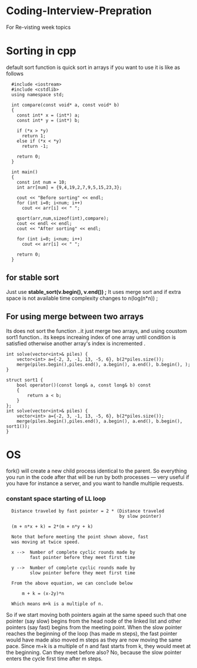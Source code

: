 # Coding-Interview-Prepration
For Re-visting week topics

# Sorting in cpp
default sort function is quick sort
in arrays if you want to use it is like as follows 

      #include <iostream>
      #include <cstdlib>
      using namespace std;

      int compare(const void* a, const void* b)
      {
        const int* x = (int*) a;
        const int* y = (int*) b;

        if (*x > *y)
          return 1;
        else if (*x < *y)
          return -1;

        return 0;
      }

      int main()
      {
        const int num = 10;
        int arr[num] = {9,4,19,2,7,9,5,15,23,3};

        cout << "Before sorting" << endl;
        for (int i=0; i<num; i++)
          cout << arr[i] << " ";

        qsort(arr,num,sizeof(int),compare);
        cout << endl << endl;
        cout << "After sorting" << endl;

        for (int i=0; i<num; i++)
          cout << arr[i] << " ";

        return 0;
      }
## for stable sort 
Just use **stable_sort(v.begin(), v.end()) ;** It uses merge sort and if extra space is not available time complexity changes to n(log(n*n)) ;
## For using merge between two arrays 
Its does not sort the function ..it just merge two arrays, and using coustom sort1 function.. its keeps increaing index of one array until condition is satisfied otherwise another array's index is incremented .

    int solve(vector<int>& piles) {
        vector<int> a={-2, 3, -1, 13, -5, 6}, b(2*piles.size());
        merge(piles.begin(),piles.end(), a.begin(), a.end(), b.begin(), );
    }

    struct sort1 {
        bool operator()(const long& a, const long& b) const
        {
            return a < b;
        }
    };
    int solve(vector<int>& piles) {
        vector<int> a={-2, 3, -1, 13, -5, 6}, b(2*piles.size());
        merge(piles.begin(),piles.end(), a.begin(), a.end(), b.begin(), sort1());
    }

# OS 

fork() will create a new child process identical to the parent. So everything you run in the code after that will be run by both processes — very useful if you have for instance a server, and you want to handle multiple requests.

### constant space starting of LL loop
      Distance traveled by fast pointer = 2 * (Distance traveled 
                                               by slow pointer)

      (m + n*x + k) = 2*(m + n*y + k)

      Note that before meeting the point shown above, fast
      was moving at twice speed.

      x -->  Number of complete cyclic rounds made by 
             fast pointer before they meet first time

      y -->  Number of complete cyclic rounds made by 
             slow pointer before they meet first time

      From the above equation, we can conclude below 

          m + k = (x-2y)*n

      Which means m+k is a multiple of n.

So if we start moving both pointers again at the same speed such that one pointer (say slow) begins from the head node of the linked list and other pointers (say fast) begins from the meeting point. When the slow pointer reaches the beginning of the loop (has made m steps), the fast pointer would have made also moved m steps as they are now moving the same pace. Since m+k is a multiple of n and fast starts from k, they would meet at the beginning. Can they meet before also? No, because the slow pointer enters the cycle first time after m steps.
